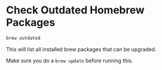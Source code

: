 # Check Outdated Homebrew Packages

```sh
brew outdated
```

This will list all installed brew packages that can be upgraded.

Make sure you do a `brew update` before running this.
